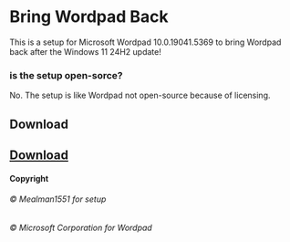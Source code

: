 # Bring Wordpad Back
 This is a setup for Microsoft Wordpad 10.0.19041.5369 to bring Wordpad back after the Windows 11 24H2 update!

### is the setup open-sorce?

No. The setup is like Wordpad not open-source because of licensing.

## Download

## [Download](https://github.com/Mealman1551/Bring-Wordpad-Back/raw/refs/heads/main/Windows%20Wordpad%20setup.exe)

#### Copyright

###### © Mealman1551 for setup
###### © Microsoft Corporation for Wordpad